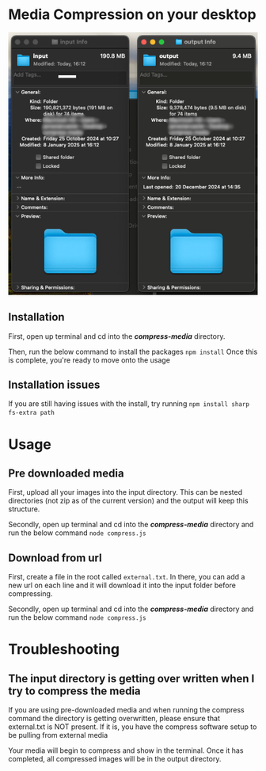 # Media Compression on your desktop
![example of savings](https://github.com/jlancaster1223/compress-media/blob/main/5b6f3fcc-5c53-4cfc-954d-fd24105041bb.png)

## Installation 
First, open up terminal and cd into the ***compress-media*** directory.

Then, run the below command to install the packages
```npm install```
Once this is complete, you're ready to move onto the usage

## Installation issues
If you are still having issues with the install, try running
```npm install sharp fs-extra path```

# Usage

## Pre downloaded media
First, upload all your images into the input directory.  This can be nested directories (not zip as of the current version) and the output will keep this structure.

Secondly, open up terminal and cd into the ***compress-media*** directory and run the below command
```node compress.js```

## Download from url
First, create a file in the root called ```external.txt```.  In there, you can add a new url on each line and it will download it into the input folder before compressing.

Secondly, open up terminal and cd into the ***compress-media*** directory and run the below command
```node compress.js```

# Troubleshooting
## The input directory is getting over written when I try to compress the media
If you are using pre-downloaded media and when running the compress command the directory is getting overwritten, please ensure that external.txt is NOT present.  If it is, you have the compress software setup to be pulling from external media

Your media will begin to compress and show in the terminal.  Once it has completed, all compressed images will be in the output directory.
